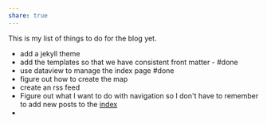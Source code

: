 ```yaml
---
share: true
---
```


This is my list of things to do for the blog yet.

- add a jekyll theme
- add the templates so that we have consistent front matter - #done 
- use dataview to manage the index page #done
- figure out how to create the map
- create an rss feed
- Figure out what I want to do with navigation so I don't have to remember to add new posts to the [index](./index.md)
- 
